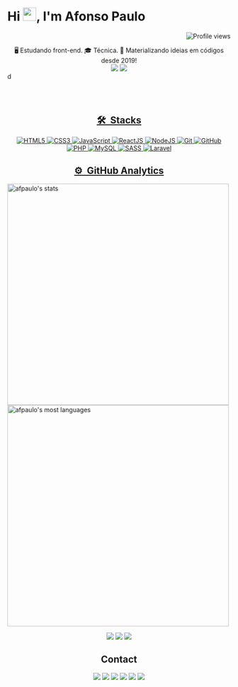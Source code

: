 
<h1 align="left">Hi <img src="https://raw.githubusercontent.com/kaueMarques/kaueMarques/master/hi.gif" height="30px">, I'm Afonso Paulo</h1>
<p align="right"> <img src="https://komarev.com/ghpvc/?username=afpaulo&color=yellow" alt="Profile views" /> </p>

<div align="center">
  🖥️ Estudando front-end. </li>
  🎓 Técnica. </li>
  🔮 Materializando ideias em códigos desde 2019!</li>

<div align="center">
    <img src="https://skillicons.dev/icons?i=react,bootstrap,mui,html,css,vscode,github,figma,tailwind,git,r" />
    <img src="https://skillicons.dev/icons?i=nodejs,python,javascript,typescript,express,firebase,mongodb,c,java,nextjs,mysql,flask" /><br>
</div>

  
</div>d

##

<br>
<div align="center" display="inline-block">
  <a href="https://github.com/mariakarolinesvg">

## 🛠 &nbsp;Stacks
<div width="500em" display="flex">
        <img src="https://img.shields.io/badge/-HTML5-%23E34F26?style=flat&logo=html5&logoColor=white" alt="HTML5"/>
        <img src="https://img.shields.io/badge/-CSS3-%231572B6?style=flat&logo=css3&logoColor=white" alt="CSS3"/>
        <img src="https://img.shields.io/badge/-JavaScript-%23323330?style=flat&logo=javascript&logoColor=%23F7DF1E" alt="JavaScript"/>
        <img src="https://img.shields.io/badge/-React.js-%2320232a?style=flat&logo=react&logoColor=%2361DAFB" alt="ReactJS"/>
        <img src="https://img.shields.io/badge/-Node.js-6DA55F?style=flat&logo=node.js&logoColor=white" alt="NodeJS"/>
        <img src="https://img.shields.io/badge/-Git-%23F05033?style=flat&logo=git&logoColor=white" alt="Git"/>
        <img src="https://img.shields.io/badge/-GitHub-%23121011?style=flat&logo=github&logoColor=white" alt="GitHub"/>
        <img src="https://img.shields.io/badge/-PHP-%23777BB4?style=flat&logo=php&logoColor=white" alt="PHP"/>
        <img src="https://img.shields.io/badge/-MySQL-4479A1?style=flat&logo=mysql&logoColor=white" alt="MySQL"/>
        <img src="https://img.shields.io/badge/-SASS-hotpink?style=flat&logo=SASS&logoColor=white" alt="SASS"/>
        <img src="https://img.shields.io/badge/-Laravel-%23FF2D20?style=flat&logo=laravel&logoColor=white" alt="Laravel"/>
</div>



## ⚙️ &nbsp;GitHub Analytics

<p align="left">
<img width="500em" src="https://github-readme-stats.vercel.app/api?username=afpaulo&show_icons=true&theme=dracula" alt="afpaulo's stats"/>
<img width="500em" src="https://github-readme-stats.vercel.app/api/top-langs/?username=afpaulo&layout=compact&theme=dracula" alt="afpaulo's most languages"/>
</p>

<div align="center"> 
  
  <a href="https://dev.to/mariapalito" target="_blank"><img src="https://img.shields.io/badge/dev.to-0A0A0A?style=for-the-badge&logo=devdotto&logoColor=white"></a>
  <a href = "mailto:mklp1@aluno.ifal.edu.br"><img src="https://img.shields.io/badge/-Gmail-%23333?style=for-the-badge&logo=gmail&logoColor=white" target="_blank"></a>
  <a href="https://www.linkedin.com/in/maria-karoline/" target="_blank"><img src="https://img.shields.io/badge/-LinkedIn-%230077B5?style=for-the-badge&logo=linkedin&logoColor=white" target="_blank"></a>
  
   ##
   
 ## Contact
<div> 
  <a href="https://www.youtube.com/channel/UC_-uuuZbY0AAt9CViNzvc-Q" target="_blank"><img src="https://img.shields.io/badge/YouTube-FF0000?style=for-the-badge&logo=youtube&logoColor=white" target="_blank"></a>
  <a href="https://instagram.com/rafaballerini" target="_blank"><img src="https://img.shields.io/badge/-Instagram-%23E4405F?style=for-the-badge&logo=instagram&logoColor=white" target="_blank"></a>
 	<a href="https://www.twitch.tv/rafaballerinii" target="_blank"><img src="https://img.shields.io/badge/Twitch-9146FF?style=for-the-badge&logo=twitch&logoColor=white" target="_blank"></a>
 <a href="https://discord.gg/wagxzStdcR" target="_blank"><img src="https://img.shields.io/badge/Discord-7289DA?style=for-the-badge&logo=discord&logoColor=white" target="_blank"></a> 
  <a href = "mailto:contatorafaballerini@gmail.com"><img src="https://img.shields.io/badge/-Gmail-%23333?style=for-the-badge&logo=gmail&logoColor=white" target="_blank"></a>
  <a href="https://www.linkedin.com/in/rafaella-ballerini-45875016a" target="_blank"><img src="https://img.shields.io/badge/-LinkedIn-%230077B5?style=for-the-badge&logo=linkedin&logoColor=white" target="_blank"></a> 
  
</div>
